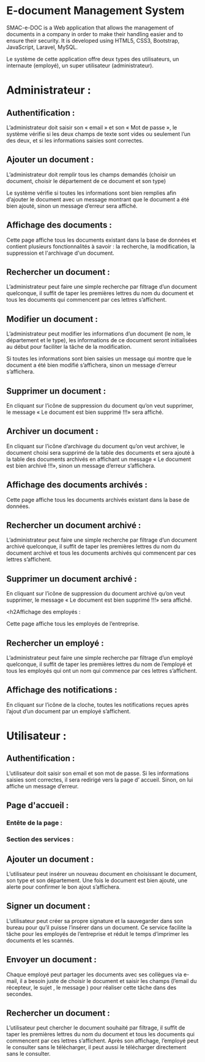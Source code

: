 # E-document Management System

SMAC-e-DOC is a Web application that allows the management of documents in a company in order to make their handling easier and to ensure their security. It is developed using HTML5, CSS3, Bootstrap, JavaScript, Laravel, MySQL.

Le système de cette application offre deux types des utilisateurs, un internaute (employé), un super utilisateur (administrateur).

<h1>Administrateur :</h1>

<h2>Authentification :</h2>

L’administrateur doit saisir son « email » et son « Mot de passe », le système vérifie si les deux champs de texte sont vides ou seulement l’un des deux, et si les informations saisies sont correctes.

<h2>Ajouter un document :</h2>

L’administrateur doit remplir tous les champs demandés (choisir un document, choisir le département de ce document et son type)

Le système vérifie si toutes les informations sont bien remplies afin d’ajouter le document avec un message montrant que le document a été bien ajouté, sinon un message d’erreur sera affiché.

<h2>Affichage des documents :</h2>

Cette page affiche tous les documents existant dans la base de données et contient plusieurs fonctionnalités à savoir : la recherche, la modification, la suppression et l'archivage d'un document.

<h2>Rechercher un document :</h2>

L’administrateur peut faire une simple recherche par filtrage d’un document quelconque, il suffit de taper les premières lettres du nom du document et tous les documents qui commencent par ces lettres s’affichent.

<h2>Modifier un document :</h2>

L’administrateur peut modifier les informations d’un document (le nom, le département et le type), les informations de ce document seront initialisées au début pour faciliter la tâche de la modification. 

Si toutes les informations sont bien saisies un message qui montre que le document a été bien modifié s’affichera, sinon un message d’erreur s’affichera.

<h2>Supprimer un document :</h2>

En cliquant sur l’icône de suppression du document qu’on veut supprimer, le message « Le document est bien supprimé !!!» sera affiché.

<h2>Archiver un document :</h2>

En cliquant sur l’icône d’archivage du document qu’on veut archiver, le document choisi sera supprimé de la table des documents et sera ajouté à la table des documents archivés en affichant un message « Le document est bien archivé !!!», sinon un message d’erreur s’affichera.

<h2>Affichage des documents archivés :</h2>

Cette page affiche tous les documents archivés existant dans la base de données.

<h2>Rechercher un document archivé :</h2>

L’administrateur peut faire une simple recherche par filtrage d’un document archivé quelconque, il suffit de taper les premières lettres du nom du document archivé et tous les documents archivés qui commencent par ces lettres s’affichent.

<h2>Supprimer un document archivé :</h2>

En cliquant sur l’icône de suppression du document archivé qu’on veut supprimer, le message « Le document est bien supprimé !!!» sera affiché.

<h2Affichage des employés :</h2>

Cette page affiche tous les employés de l’entreprise.

<h2>Rechercher un employé :</h2>

L’administrateur peut faire une simple recherche par filtrage d’un employé quelconque, il suffit de taper les premières lettres du nom de l’employé et tous les employés qui ont un nom qui commence par ces lettres s’affichent.

<h2>Affichage des notifications :</h2>

En cliquant sur l’icône de la cloche, toutes les notifications reçues après l’ajout d’un document par un employé s’affichent.


<h1>Utilisateur :</h1>

<h2>Authentification :</h2>

L’utilisateur doit saisir son email et son mot de passe. Si les informations saisies sont correctes, il sera redirigé vers la page d’ accueil. Sinon, on lui affiche un message
d’erreur.

<h2>Page d'accueil :</h2>

<h3>Entête de la page :</h3>

<h3>Section des services :</h3>

<h2>Ajouter un document :</h2>

L’utilisateur peut insérer un nouveau document en choisissant le document, son type et son département. Une fois le document est bien ajouté, une alerte pour confirmer le bon ajout s’affichera.

<h2>Signer un document :</h2>

L’utilisateur peut créer sa propre signature et la sauvegarder dans son bureau pour qu’il puisse l’insérer dans un document. Ce service facilite la tâche pour les employés de l’entreprise et réduit le temps d’imprimer les documents et les scannés.

<h2>Envoyer un document :</h2>

Chaque employé peut partager les documents avec ses collègues via e-mail, il a besoin juste de choisir le document et saisir les champs (l’email du récepteur, le sujet , le message ) pour réaliser cette tâche dans des secondes.

<h2>Rechercher un document :</h2>

L’utilisateur peut chercher le document souhaité par filtrage, il suffit de taper les premières lettres du nom du document et tous les documents qui commencent par ces lettres s’affichent. Après son affichage, l’employé peut le consulter sans le télécharger, il peut aussi le télécharger directement sans le consulter.


